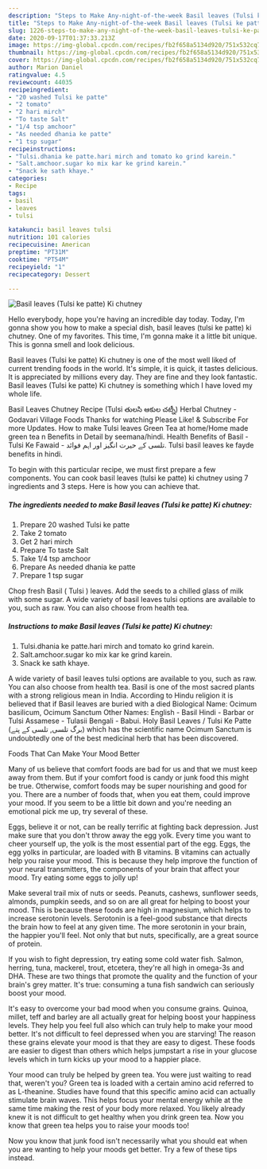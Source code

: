 ```yaml
---
description: "Steps to Make Any-night-of-the-week Basil leaves (Tulsi ke patte) Ki chutney"
title: "Steps to Make Any-night-of-the-week Basil leaves (Tulsi ke patte) Ki chutney"
slug: 1226-steps-to-make-any-night-of-the-week-basil-leaves-tulsi-ke-patte-ki-chutney
date: 2020-09-17T01:37:33.213Z
image: https://img-global.cpcdn.com/recipes/fb2f658a5134d920/751x532cq70/basil-leaves-tulsi-ke-patte-ki-chutney-recipe-main-photo.jpg
thumbnail: https://img-global.cpcdn.com/recipes/fb2f658a5134d920/751x532cq70/basil-leaves-tulsi-ke-patte-ki-chutney-recipe-main-photo.jpg
cover: https://img-global.cpcdn.com/recipes/fb2f658a5134d920/751x532cq70/basil-leaves-tulsi-ke-patte-ki-chutney-recipe-main-photo.jpg
author: Marion Daniel
ratingvalue: 4.5
reviewcount: 44035
recipeingredient:
- "20 washed Tulsi ke patte"
- "2 tomato"
- "2 hari mirch"
- "To taste Salt"
- "1/4 tsp amchoor"
- "As needed dhania ke patte"
- "1 tsp sugar"
recipeinstructions:
- "Tulsi.dhania ke patte.hari mirch and tomato ko grind karein."
- "Salt.amchoor.sugar ko mix kar ke grind karein."
- "Snack ke sath khaye."
categories:
- Recipe
tags:
- basil
- leaves
- tulsi

katakunci: basil leaves tulsi 
nutrition: 101 calories
recipecuisine: American
preptime: "PT31M"
cooktime: "PT54M"
recipeyield: "1"
recipecategory: Dessert

---
```



![Basil leaves (Tulsi ke patte) Ki chutney](https://img-global.cpcdn.com/recipes/fb2f658a5134d920/751x532cq70/basil-leaves-tulsi-ke-patte-ki-chutney-recipe-main-photo.jpg)

Hello everybody, hope you're having an incredible day today. Today, I'm gonna show you how to make a special dish, basil leaves (tulsi ke patte) ki chutney. One of my favorites. This time, I'm gonna make it a little bit unique. This is gonna smell and look delicious.

Basil leaves (Tulsi ke patte) Ki chutney is one of the most well liked of current trending foods in the world. It's simple, it is quick, it tastes delicious. It is appreciated by millions every day. They are fine and they look fantastic. Basil leaves (Tulsi ke patte) Ki chutney is something which I have loved my whole life.

Basil Leaves Chutney Recipe (Tulsi తులసి ఆకుల చట్నీ) Herbal Chutney - Godavari Village Foods Thanks for watching Please Like! &amp; Subscribe For more Updates. How to make Tulsi leaves Green Tea at home/Home made green tea n Benefits in Detail by seemana/hindi. Health Benefits of Basil - Tulsi Ke Fawaid - تلسی کے حیرت انگیز اور اہم فوائد. Tulsi basil leaves ke fayde benefits in hindi.


To begin with this particular recipe, we must first prepare a few components. You can cook basil leaves (tulsi ke patte) ki chutney using 7 ingredients and 3 steps. Here is how you can achieve that.

<!--inarticleads1-->

##### The ingredients needed to make Basil leaves (Tulsi ke patte) Ki chutney:

1. Prepare 20 washed Tulsi ke patte
1. Take 2 tomato
1. Get 2 hari mirch
1. Prepare To taste Salt
1. Take 1/4 tsp amchoor
1. Prepare As needed dhania ke patte
1. Prepare 1 tsp sugar


Chop fresh Basil ( Tulsi ) leaves. Add the seeds to a chilled glass of milk with some sugar. A wide variety of basil leaves tulsi options are available to you, such as raw. You can also choose from health tea. 

<!--inarticleads2-->

##### Instructions to make Basil leaves (Tulsi ke patte) Ki chutney:

1. Tulsi.dhania ke patte.hari mirch and tomato ko grind karein.
1. Salt.amchoor.sugar ko mix kar ke grind karein.
1. Snack ke sath khaye.


A wide variety of basil leaves tulsi options are available to you, such as raw. You can also choose from health tea. Basil is one of the most sacred plants with a strong religious mean in India. According to Hindu religion it is believed that if Basil leaves are buried with a died Biological Name: Ocimum basilicum, Ocimum Sanctum Other Names: English - Basil Hindi - Barbar or Tulsi Assamese - Tulasii Bengali - Babui. Holy Basil Leaves / Tulsi Ke Patte (برگ تلسی, تلسی کے پتے) which has the scientific name Ocimum Sanctum is undoubtedly one of the best medicinal herb that has been discovered. 

Foods That Can Make Your Mood Better


Many of us believe that comfort foods are bad for us and that we must keep away from them. But if your comfort food is candy or junk food this might be true. Otherwise, comfort foods may be super nourishing and good for you. There are a number of foods that, when you eat them, could improve your mood. If you seem to be a little bit down and you're needing an emotional pick me up, try several of these.

Eggs, believe it or not, can be really terrific at fighting back depression. Just make sure that you don't throw away the egg yolk. Every time you want to cheer yourself up, the yolk is the most essential part of the egg. Eggs, the egg yolks in particular, are loaded with B vitamins. B vitamins can actually help you raise your mood. This is because they help improve the function of your neural transmitters, the components of your brain that affect your mood. Try eating some eggs to jolly up!

Make several trail mix of nuts or seeds. Peanuts, cashews, sunflower seeds, almonds, pumpkin seeds, and so on are all great for helping to boost your mood. This is because these foods are high in magnesium, which helps to increase serotonin levels. Serotonin is a feel-good substance that directs the brain how to feel at any given time. The more serotonin in your brain, the happier you'll feel. Not only that but nuts, specifically, are a great source of protein.

If you wish to fight depression, try eating some cold water fish. Salmon, herring, tuna, mackerel, trout, etcetera, they're all high in omega-3s and DHA. These are two things that promote the quality and the function of your brain's grey matter. It's true: consuming a tuna fish sandwich can seriously boost your mood. 

It's easy to overcome your bad mood when you consume grains. Quinoa, millet, teff and barley are all actually great for helping boost your happiness levels. They help you feel full also which can truly help to make your mood better. It's not difficult to feel depressed when you are starving! The reason these grains elevate your mood is that they are easy to digest. These foods are easier to digest than others which helps jumpstart a rise in your glucose levels which in turn kicks up your mood to a happier place.

Your mood can truly be helped by green tea. You were just waiting to read that, weren't you? Green tea is loaded with a certain amino acid referred to as L-theanine. Studies have found that this specific amino acid can actually stimulate brain waves. This helps focus your mental energy while at the same time making the rest of your body more relaxed. You likely already knew it is not difficult to get healthy when you drink green tea. Now you know that green tea helps you to raise your moods too!

Now you know that junk food isn't necessarily what you should eat when you are wanting to help your moods get better. Try  a few  of  these  tips  instead.


